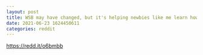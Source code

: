 ```yaml
--- 
layout: post 
title: WSB may have changed, but it's helping newbies like me learn how to trade 
date: 2021-06-23 1624450611 
categories: reddit 
--- 
```

https://redd.it/o6bmbb